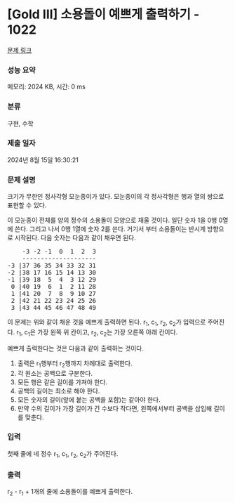 # [Gold III] 소용돌이 예쁘게 출력하기 - 1022 

[문제 링크](https://www.acmicpc.net/problem/1022) 

### 성능 요약

메모리: 2024 KB, 시간: 0 ms

### 분류

구현, 수학

### 제출 일자

2024년 8월 15일 16:30:21

### 문제 설명

<p>크기가 무한인 정사각형 모눈종이가 있다. 모눈종이의 각 정사각형은 행과 열의 쌍으로 표현할 수 있다.</p>

<p>이 모눈종이 전체를 양의 정수의 소용돌이 모양으로 채울 것이다. 일단 숫자 1을 0행 0열에 쓴다. 그리고 나서 0행 1열에 숫자 2를 쓴다. 거기서 부터 소용돌이는 반시계 방향으로 시작된다. 다음 숫자는 다음과 같이 채우면 된다.</p>

<pre>    -3 -2 -1  0  1  2  3
    --------------------
-3 |37 36 35 34 33 32 31
-2 |38 17 16 15 14 13 30
-1 |39 18  5  4  3 12 29
 0 |40 19  6  1  2 11 28
 1 |41 20  7  8  9 10 27
 2 |42 21 22 23 24 25 26
 3 |43 44 45 46 47 48 49</pre>

<p>이 문제는 위와 같이 채운 것을 예쁘게 출력하면 된다. r<sub>1</sub>, c<sub>1</sub>, r<sub>2</sub>, c<sub>2</sub>가 입력으로 주어진다. r<sub>1</sub>, c<sub>1</sub>은 가장 왼쪽 위 칸이고, r<sub>2</sub>, c<sub>2</sub>는 가장 오른쪽 아래 칸이다.</p>

<p>예쁘게 출력한다는 것은 다음과 같이 출력하는 것이다.</p>

<ol>
	<li>출력은 r<sub>1</sub>행부터 r<sub>2</sub>행까지 차례대로 출력한다.</li>
	<li>각 원소는 공백으로 구분한다.</li>
	<li>모든 행은 같은 길이를 가져야 한다.</li>
	<li>공백의 길이는 최소로 해야 한다.</li>
	<li>모든 숫자의 길이(앞에 붙는 공백을 포함)는 같아야 한다.</li>
	<li>만약 수의 길이가 가장 길이가 긴 수보다 작다면, 왼쪽에서부터 공백을 삽입해 길이를 맞춘다.</li>
</ol>

### 입력 

 <p>첫째 줄에 네 정수 r<sub>1</sub>, c<sub>1</sub>, r<sub>2</sub>, c<sub>2</sub>가 주어진다.</p>

### 출력 

 <p>r<sub>2</sub> - r<sub>1</sub> + 1개의 줄에 소용돌이를 예쁘게 출력한다.</p>

